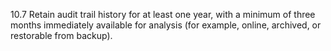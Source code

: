 10.7 Retain audit trail history for at least 
one year, with a minimum of three 
months immediately available for 
analysis (for example, online, archived, 
or restorable from backup). 


